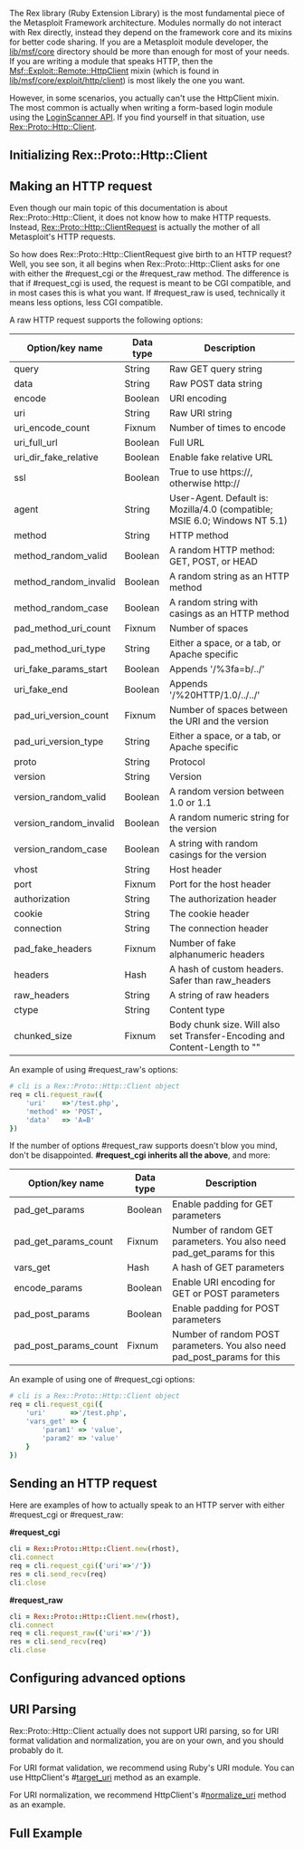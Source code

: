 The Rex library (Ruby Extension Library) is the most fundamental piece of the Metasploit Framework architecture. Modules normally do not interact with Rex directly, instead they depend on the framework core and its mixins for better code sharing. If you are a Metasploit module developer, the [lib/msf/core](https://github.com/rapid7/metasploit-framework/tree/master/lib/msf/core) directory should be more than enough for most of your needs. If you are writing a module that speaks HTTP, then the [Msf::Exploit::Remote::HttpClient](https://github.com/rapid7/metasploit-framework/wiki/How-to-Send-an-HTTP-Request-Using-HTTPClient) mixin (which is found in [lib/msf/core/exploit/http/client](https://github.com/rapid7/metasploit-framework/blob/master/lib/msf/core/exploit/http/client.rb)) is most likely the one you want.

However, in some scenarios, you actually can't use the HttpClient mixin. The most common is actually when writing a form-based login module using the [LoginScanner API](https://github.com/rapid7/metasploit-framework/wiki/Creating-Metasploit-Framework-LoginScanners). If you find yourself in that situation, use [Rex::Proto::Http::Client](https://github.com/rapid7/metasploit-framework/blob/master/lib/rex/proto/http/client.rb).

## Initializing Rex::Proto::Http::Client

## Making an HTTP request

Even though our main topic of this documentation is about Rex::Proto::Http::Client, it does not know how to make HTTP requests. Instead, [Rex::Proto::Http::ClientRequest](https://github.com/rapid7/metasploit-framework/blob/master/lib/rex/proto/http/client_request.rb) is actually the mother of all Metasploit's HTTP requests.

So how does Rex::Proto::Http::ClientRequest give birth to an HTTP request? Well, you see son, it all begins when Rex::Proto::Http::Client asks for one with either the #request_cgi or the #request_raw method. The difference is that if #request_cgi is used, the request is meant to be CGI compatible, and in most cases this is what you want. If #request_raw is used, technically it means less options, less CGI compatible.

A raw HTTP request supports the following options:

| Option/key name | Data type | Description |
| --------------- | --------- | ----------- |
| query | String | Raw GET query string |
| data | String | Raw POST data string |
| encode | Boolean | URI encoding |
| uri | String | Raw URI string |
| uri_encode_count | Fixnum | Number of times to encode |
| uri_full_url | Boolean | Full URL |
| uri_dir_fake_relative | Boolean | Enable fake relative URL |
| ssl | Boolean | True to use https://, otherwise http:// |
| agent | String | User-Agent. Default is: Mozilla/4.0 (compatible; MSIE 6.0; Windows NT 5.1)|
| method | String | HTTP method |
| method_random_valid | Boolean | A random HTTP method: GET, POST, or HEAD |
| method_random_invalid | Boolean | A random string as an HTTP method |
| method_random_case | Boolean | A random string with casings as an HTTP method |
| pad_method_uri_count | Fixnum | Number of spaces |
| pad_method_uri_type | String | Either a space, or a tab, or Apache specific |
| uri_fake_params_start | Boolean | Appends '/%3fa=b/../' |
| uri_fake_end | Boolean | Appends '/%20HTTP/1.0/../../' |
| pad_uri_version_count | Fixnum | Number of spaces between the URI and the version |
| pad_uri_version_type | String | Either a space, or a tab, or Apache specific |
| proto | String | Protocol |
| version | String | Version |
| version_random_valid | Boolean | A random version between 1.0 or 1.1 |
| version_random_invalid | Boolean | A random numeric string for the version |
| version_random_case | Boolean | A string with random casings for the version |
| vhost | String | Host header |
| port | Fixnum | Port for the host header |
| authorization | String | The authorization header |
| cookie | String | The cookie header |
| connection | String | The connection header |
| pad_fake_headers | Fixnum | Number of fake alphanumeric headers |
| headers | Hash | A hash of custom headers. Safer than raw_headers |
| raw_headers | String | A string of raw headers |
| ctype | String | Content type |
| chunked_size | Fixnum | Body chunk size. Will also set Transfer-Encoding and Content-Length to "" |

An example of using #request_raw's options:

```ruby
# cli is a Rex::Proto::Http::Client object
req = cli.request_raw({
	'uri'    =>'/test.php',
	'method' => 'POST',
	'data'   => 'A=B'
})
```

If the number of options #request_raw supports doesn't blow you mind, don't be disappointed. **#request_cgi inherits all the above**, and more:

| Option/key name | Data type | Description |
| --------------- | --------- | ----------- |
| pad_get_params | Boolean | Enable padding for GET parameters |
| pad_get_params_count | Fixnum | Number of random GET parameters. You also need pad_get_params for this |
| vars_get | Hash | A hash of GET parameters |
| encode_params | Boolean | Enable URI encoding for GET or POST parameters |
| pad_post_params | Boolean | Enable padding for POST parameters |
| pad_post_params_count | Fixnum | Number of random POST parameters. You also need pad_post_params for this |

An example of using one of #request_cgi options:

```ruby
# cli is a Rex::Proto::Http::Client object
req = cli.request_cgi({
	'uri'      =>'/test.php',
	'vars_get' => {
		'param1' => 'value',
		'param2' => 'value'
	}
})
```


## Sending an HTTP request

Here are examples of how to actually speak to an HTTP server with either #request_cgi or #request_raw:

**#request_cgi**

```ruby
cli = Rex::Proto::Http::Client.new(rhost),
cli.connect
req = cli.request_cgi({'uri'=>'/'})
res = cli.send_recv(req)
cli.close
```

**#request_raw**

```ruby
cli = Rex::Proto::Http::Client.new(rhost),
cli.connect
req = cli.request_raw({'uri'=>'/'})
res = cli.send_recv(req)
cli.close
```

## Configuring advanced options

## URI Parsing

Rex::Proto::Http::Client actually does not support URI parsing, so for URI format validation and normalization, you are on your own, and you should probably do it.

For URI format validation, we recommend using Ruby's URI module. You can use HttpClient's #[target_uri](https://github.com/rapid7/metasploit-framework/blob/a65ee6cf30e6f671985876f83457cfcbea008e49/lib/msf/core/exploit/http/client.rb#L335) method as an example.

For URI normalization, we recommend HttpClient's #[normalize_uri](https://github.com/rapid7/metasploit-framework/blob/a65ee6cf30e6f671985876f83457cfcbea008e49/lib/msf/core/exploit/http/client.rb#L360) method as an example.

## Full Example